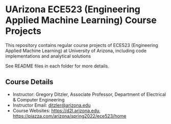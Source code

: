 # UArizona ECE523 (Engineering Applied Machine Learning) Course Projects

This repository contains regular course projects of ECE523 (Engineering Applied Machine Learning) at University of Arizona, including code implementations and analytical solutions


See README files in each folder for more details.


## Course Details

- Instructor: Gregory Ditzler, Associate Professor, Department of Electrical & Computer Engineering
- Instructor Email: ditzler@arizona.edu
- Course Websites: https://d2l.arizona.edu, https://piazza.com/arizona/spring2022/ece523/home
